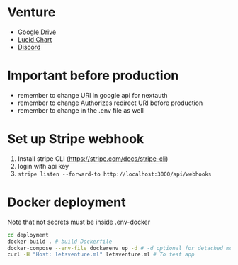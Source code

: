 # Venture
- [Google Drive](https://drive.google.com/drive/folders/1jvLzqq7nZzGjTZfcaYNArem543N0otRT?usp=sharing)
- [Lucid Chart](https://lucid.app/lucidchart/e68547cc-d7ee-4838-831e-dd8ad933335c/edit?viewport_loc=-10%2C-10%2C1484%2C979%2C0_0&invitationId=inv_c6b3948c-ee76-4472-bd48-9b39e41f8a5e#)
- [Discord](https://discord.gg/eRxvjbDX)

# Important before production
- remember to change URI in google api for nextauth
- remember to change Authorizes redirect URI before production
- remember to change in the .env file as well 

# Set up Stripe webhook
1. Install stripe CLI (https://stripe.com/docs/stripe-cli)
2. login with api key
3. `stripe listen --forward-to http://localhost:3000/api/webhooks`


# Docker deployment
Note that not secrets must be inside .env-docker
```bash
cd deployment
docker build . # build Dockerfile
docker-compose --env-file dockerenv up -d # -d optional for detached mode
curl -H "Host: letsventure.ml" letsventure.ml # To test app
```
